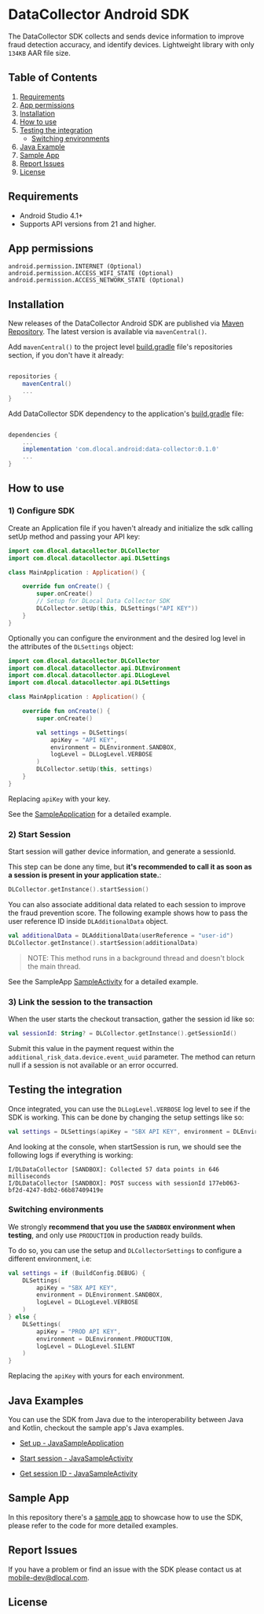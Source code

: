# DataCollector Android SDK

The DataCollector SDK collects and sends device information to improve fraud detection accuracy, and
identify devices. Lightweight library with only `134KB` AAR file size.

## Table of Contents

1. [ Requirements ](#markdown-header-requirements)
1. [ App permissions ](#markdown-header-app-permissions)
3. [ Installation ](#markdown-header-installation)
4. [ How to use ](#markdown-header-how-to-use)
5. [ Testing the integration ](#markdown-header-testing-the-integration)
    - [ Switching environments ](#markdown-header-switching-environments)
7. [ Java Example ](#markdown-header-java-example)
8. [ Sample App ](#markdown-header-sample-app)
8. [ Report Issues ](#markdown-header-report-issues)
9. [ License ](#markdown-header-license)

## Requirements

- Android Studio 4.1+
- Supports API versions from 21 and higher.

## App permissions

```
android.permission.INTERNET (Optional)
android.permission.ACCESS_WIFI_STATE (Optional)
android.permission.ACCESS_NETWORK_STATE (Optional)
```

## Installation

New releases of the DataCollector Android SDK are published via [Maven Repository](https://repo1.maven.org/maven2/com/dlocal/android/data-collector/).
The latest version is available via `mavenCentral()`.

Add `mavenCentral()` to the project level [build.gradle](https://bitbucket.org/dlocal-public/data-collector-sdk-android/src/master/build.gradle#lines-5) file's repositories section, if you don't have it already:
```groovy

repositories {
    mavenCentral()
    ...
}

```

Add DataCollector SDK dependency to the application's [build.gradle](https://bitbucket.org/dlocal-public/data-collector-sdk-android/src/master/app/build.gradle#lines-38) file:
```groovy

dependencies {
    ...
    implementation 'com.dlocal.android:data-collector:0.1.0'
    ...
}

```

## How to use

### 1) Configure SDK

Create an Application file if you haven't already and initialize the sdk calling setUp method and passing your API key:

```kotlin
import com.dlocal.datacollector.DLCollector
import com.dlocal.datacollector.api.DLSettings

class MainApplication : Application() {

    override fun onCreate() {
        super.onCreate()
        // Setup for DLocal Data Collector SDK
        DLCollector.setUp(this, DLSettings("API KEY"))
    }
}
```

Optionally you can configure the environment and the desired log level in the attributes of the `DLSettings` object:

```kotlin
import com.dlocal.datacollector.DLCollector
import com.dlocal.datacollector.api.DLEnvironment
import com.dlocal.datacollector.api.DLLogLevel
import com.dlocal.datacollector.api.DLSettings

class MainApplication : Application() {

    override fun onCreate() {
        super.onCreate()

        val settings = DLSettings(
            apiKey = "API KEY",
            environment = DLEnvironment.SANDBOX,
            logLevel = DLLogLevel.VERBOSE
        )
        DLCollector.setUp(this, settings)
    }
}
```
Replacing `apiKey` with your key.

See the [SampleApplication](https://bitbucket.org/dlocal-public/data-collector-sdk-android/src/master/app/src/main/java/com/dlocal/sampleapp/SampleApplication.kt) for a detailed example.

### 2) Start Session

Start session will gather device information, and generate a sessionId.

This step can be done any time, but **it's recommended to call it as soon as a session is present in your application state.**:

```kotlin
DLCollector.getInstance().startSession()
```

You can also associate additional data related to each session to improve the fraud prevention score. The following example shows how to pass the user reference ID inside `DLAdditionalData` object.

```kotlin
val additionalData = DLAdditionalData(userReference = "user-id")
DLCollector.getInstance().startSession(additionalData)
```

> NOTE: This method runs in a background thread and doesn't block the main thread.

See the SampleApp [SampleActivity](https://bitbucket.org/dlocal-public/data-collector-sdk-android/src/master/app/src/main/java/com/dlocal/sampleapp/SampleActivity.kt) for a detailed example.

### 3) Link the session to the transaction

When the user starts the checkout transaction, gather the session id like so:

```kotlin
val sessionId: String? = DLCollector.getInstance().getSessionId()
```

Submit this value in the payment request within the `additional_risk_data.device.event_uuid` parameter. The method can return null if a session is not available or an error occurred.

## Testing the integration

Once integrated, you can use the `DLLogLevel.VERBOSE` log level to see if the SDK is working. This can be done by changing the setup settings like so:

```kotlin
val settings = DLSettings(apiKey = "SBX API KEY", environment = DLEnvironment.SANDBOX, logLevel = DLLogLevel.VERBOSE)
```

And looking at the console, when startSession is run, we should see the following logs if everything is working:

```log
I/DLDataCollector [SANDBOX]: Collected 57 data points in 646 milliseconds
I/DLDataCollector [SANDBOX]: POST success with sessionId 177eb063-bf2d-4247-8db2-66b87409419e
```

### Switching environments

We strongly **recommend that you use the `SANDBOX` environment when testing**, and only use `PRODUCTION` in production ready builds.

To do so, you can use the setup and `DLCollectorSettings` to configure a different environment, i.e:

```kotlin
val settings = if (BuildConfig.DEBUG) {
    DLSettings(
        apiKey = "SBX API KEY",
        environment = DLEnvironment.SANDBOX,
        logLevel = DLLogLevel.VERBOSE
    )
} else {
    DLSettings(
        apiKey = "PROD API KEY",
        environment = DLEnvironment.PRODUCTION,
        logLevel = DLLogLevel.SILENT
    )
}
```

Replacing the `apiKey` with yours for each environment.

## Java Examples

You can use the SDK from Java due to the interoperability between Java and Kotlin, checkout the sample app's Java examples.

- [Set up - JavaSampleApplication](https://bitbucket.org/dlocal-public/data-collector-sdk-android/src/master/app/src/main/java/com/dlocal/sampleapp/JavaSampleApplication.java)

- [Start session - JavaSampleActivity](https://bitbucket.org/dlocal-public/data-collector-sdk-android/src/master/app/src/main/java/com/dlocal/sampleapp/JavaSampleActivity.java#lines-34)

- [Get session ID - JavaSampleActivity](https://bitbucket.org/dlocal-public/data-collector-sdk-android/src/master/app/src/main/java/com/dlocal/sampleapp/JavaSampleActivity.java#lines-39)

## Sample App

In this repository there's a [sample app](https://bitbucket.org/dlocal-public/data-collector-sdk-android/src/master/app/) to showcase how to use the SDK, please refer to the code for more detailed examples.

## Report Issues

If you have a problem or find an issue with the SDK please contact us at [mobile-dev@dlocal.com](mailto:mobile-dev@dlocal.com).

## License